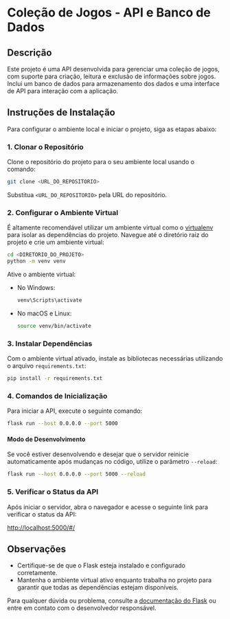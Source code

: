 # Coleção de Jogos - API e Banco de Dados

## Descrição

Este projeto é uma API desenvolvida para gerenciar uma coleção de jogos, com suporte para criação, leitura e exclusão de informações sobre jogos. Inclui um banco de dados para armazenamento dos dados e uma interface de API para interação com a aplicação.

## Instruções de Instalação

Para configurar o ambiente local e iniciar o projeto, siga as etapas abaixo:

### 1. Clonar o Repositório

Clone o repositório do projeto para o seu ambiente local usando o comando:

```bash
git clone <URL_DO_REPOSITORIO>
```

Substitua `<URL_DO_REPOSITORIO>` pela URL do repositório.

### 2. Configurar o Ambiente Virtual

É altamente recomendável utilizar um ambiente virtual como o [virtualenv](https://virtualenv.pypa.io/en/latest/installation.html) para isolar as dependências do projeto. Navegue até o diretório raiz do projeto e crie um ambiente virtual:

```bash
cd <DIRETORIO_DO_PROJETO>
python -m venv venv
```

Ative o ambiente virtual:

- No Windows:

  ```bash
  venv\Scripts\activate
  ```

- No macOS e Linux:

  ```bash
  source venv/bin/activate
  ```

### 3. Instalar Dependências

Com o ambiente virtual ativado, instale as bibliotecas necessárias utilizando o arquivo `requirements.txt`:

```bash
pip install -r requirements.txt
```

### 4. Comandos de Inicialização

Para iniciar a API, execute o seguinte comando:

```bash
flask run --host 0.0.0.0 --port 5000
```

#### Modo de Desenvolvimento

Se você estiver desenvolvendo e desejar que o servidor reinicie automaticamente após mudanças no código, utilize o parâmetro `--reload`:

```bash
flask run --host 0.0.0.0 --port 5000 --reload
```

### 5. Verificar o Status da API

Após iniciar o servidor, abra o navegador e acesse o seguinte link para verificar o status da API:

[http://localhost:5000/#/](http://localhost:5000/#/)

## Observações

- Certifique-se de que o Flask esteja instalado e configurado corretamente.
- Mantenha o ambiente virtual ativo enquanto trabalha no projeto para garantir que todas as dependências estejam disponíveis.

Para qualquer dúvida ou problema, consulte a [documentação do Flask](https://flask.palletsprojects.com/en/2.3.x/) ou entre em contato com o desenvolvedor responsável.
